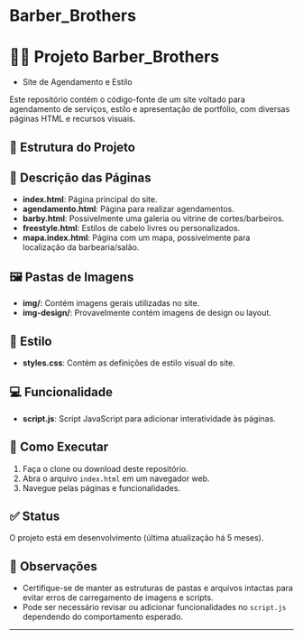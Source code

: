 # Barber_Brothers
# 💇‍♂️ Projeto Barber_Brothers
 - Site de Agendamento e Estilo

Este repositório contém o código-fonte de um site voltado para agendamento de serviços, estilo e apresentação de portfólio, com diversas páginas HTML e recursos visuais.

## 📁 Estrutura do Projeto


## 📄 Descrição das Páginas

- **index.html**: Página principal do site.
- **agendamento.html**: Página para realizar agendamentos.
- **barby.html**: Possivelmente uma galeria ou vitrine de cortes/barbeiros.
- **freestyle.html**: Estilos de cabelo livres ou personalizados.
- **mapa.index.html**: Página com um mapa, possivelmente para localização da barbearia/salão.

## 🖼️ Pastas de Imagens

- **img/**: Contém imagens gerais utilizadas no site.
- **img-design/**: Provavelmente contém imagens de design ou layout.

## 💅 Estilo

- **styles.css**: Contém as definições de estilo visual do site.

## 💻 Funcionalidade

- **script.js**: Script JavaScript para adicionar interatividade às páginas.

## 🚀 Como Executar

1. Faça o clone ou download deste repositório.
2. Abra o arquivo `index.html` em um navegador web.
3. Navegue pelas páginas e funcionalidades.

## ✅ Status

O projeto está em desenvolvimento (última atualização há 5 meses).

## 📌 Observações

- Certifique-se de manter as estruturas de pastas e arquivos intactas para evitar erros de carregamento de imagens e scripts.
- Pode ser necessário revisar ou adicionar funcionalidades no `script.js` dependendo do comportamento esperado.

---

